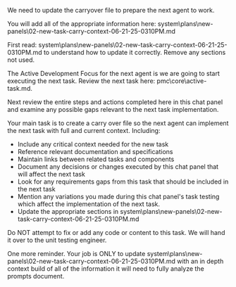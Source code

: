 We need to update the carryover file to prepare the next agent to work.  

You will add all of the appropriate information here:
system\plans\new-panels\02-new-task-carry-context-06-21-25-0310PM.md

First read: system\plans\new-panels\02-new-task-carry-context-06-21-25-0310PM.md to understand how to update it correctly. Remove any sections not used.

The Active Development Focus for the next agent is we are going to start executing the next task. Review the next task here: pmc\core\active-task.md. 

Next review the entire steps and actions completed here in this chat panel and examine any possible gaps relevant to the next task implementation.

Your main task is to create a carry over file so the next agent can implement the next task with full and current context. Including:
   - Include any critical context needed for the new task
   - Reference relevant documentation and specifications
   - Maintain links between related tasks and components
   - Document any decisions or changes executed by this chat panel that will affect the next task
   - Look for any requirements gaps from this task that should be included in the next task
   - Mention any variations you made during this chat panel's task testing which affect the implementation of the next task.
   - Update the appropriate sections in system\plans\new-panels\02-new-task-carry-context-06-21-25-0310PM.md

Do NOT attempt to fix or add any code or content to this task. We will hand it over to the unit testing engineer.  

One more reminder. Your job is ONLY to update system\plans\new-panels\02-new-task-carry-context-06-21-25-0310PM.md with an in depth context build of all of the information it will need to fully analyze the prompts document.